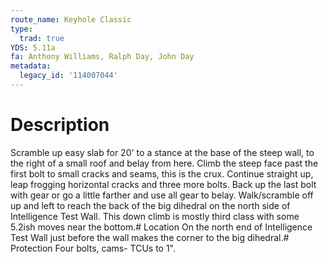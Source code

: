 ```yaml
---
route_name: Keyhole Classic
type:
  trad: true
YDS: 5.11a
fa: Anthony Williams, Ralph Day, John Day
metadata:
  legacy_id: '114007044'
---
```

# Description
Scramble up easy slab for 20' to a stance at the base of the steep wall, to the right of a small roof and belay from here. Climb the steep face past the first bolt to small cracks and seams, this is the crux. Continue straight up, leap frogging horizontal cracks and three more bolts. Back up the last bolt with gear or go a little farther and use all gear to belay. Walk/scramble off up and left to reach the back of the big dihedral on the north side of Intelligence Test Wall. This down climb is mostly third class with some 5.2ish moves near the bottom.# Location
On the north end of Intelligence Test Wall just before the wall makes the corner to the big dihedral.# Protection
Four bolts, cams- TCUs to 1".